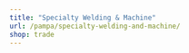 ```yaml
---
title: "Specialty Welding & Machine"
url: /pampa/specialty-welding-and-machine/
shop: trade
---
```

